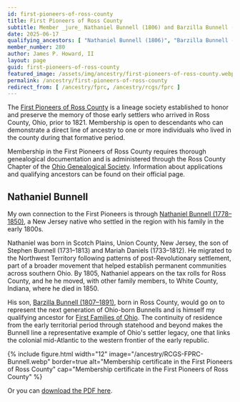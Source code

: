 ```yaml
---
id: first-pioneers-of-ross-county
title: First Pioneers of Ross County
subtitle: Member _jure_ Nathaniel Bunnell (1806) and Barzilla Bunnell (1807); member no. 280
date: 2025-06-17
qualifying_ancestors: [ "Nathaniel Bunnell (1806)", "Barzilla Bunnell (1807)" ]
member_number: 280
author: James P. Howard, II
layout: page
guid: first-pioneers-of-ross-county
featured_image: /assets/img/ancestry/first-pioneers-of-ross-county.webp
permalink: /ancestry/first-pioneers-of-ross-county
redirect_from: [ /ancestry/fprc, /ancestry/rcgs/fprc ]
---
```


The [First Pioneers of Ross County](https://rcgsohio.org/cpage.php?pt=3) is a
lineage society established to honor and preserve the memory of those early
settlers who arrived in Ross County, Ohio, prior to 1821. Membership is open to
descendants who can demonstrate a direct line of ancestry to one or more
individuals who lived in the county during that formative period. 

Membership in the First Pioneers of Ross County requires thorough genealogical
documentation and is administered through the Ross County Chapter of the [Ohio
Genealogical Society](https://www.ogs.org/). Information about applications and
qualifying ancestors can be found on their official page. 

## Nathaniel Bunnell

My own connection to the First Pioneers is through [Nathaniel Bunnell
(1778–1850)](https://www.wikitree.com/wiki/Bunnell-714), a New Jersey native who
settled in the region with his family in the early 1800s.

Nathaniel was born in Scotch Plains, Union County, New Jersey, the son of
Stephen Bunnell (1731–1813) and Mariah Daniels (1733–1812). He migrated to the
Northwest Territory following patterns of post-Revolutionary settlement, part of
a broader movement that helped establish permanent communities across southern
Ohio. By 1805, Nathaniel appears on the tax rolls for Ross County, and he he
moved, with other family members, to White County, Indiana, where he died
in 1850. 

His son, [Barzilla Bunnell (1807–1891)](/ancestry/ogs/ffo), born in Ross County,
would go on to represent the next generation of Ohio-born Bunnells and is
himself my qualifying ancestor for [First Families of Ohio](/ancestry/ogs/ffo).
The continuity of residence from the early territorial period through statehood
and beyond makes the Bunnell line a representative example of Ohio's settler
legacy, one that links the colonial mid-Atlantic to the western frontier of the
early republic.

{% include figure.html width="12"
   image="/ancestry/RCGS-FPRC-Bunnell.webp" border=true
   alt="Membership certificate in the First Pioneers of Ross County"
   cap="Membership certificate in the First Pioneers of Ross County" %}
   
Or you can [download the PDF here](/assets/docs/ancestry/RCGS-FPRC-Bunnell.pdf).
